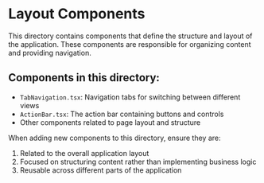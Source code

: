 # Layout Components

This directory contains components that define the structure and layout of the application. These components are responsible for organizing content and providing navigation.

## Components in this directory:

-   `TabNavigation.tsx`: Navigation tabs for switching between different views
-   `ActionBar.tsx`: The action bar containing buttons and controls
-   Other components related to page layout and structure

When adding new components to this directory, ensure they are:

1. Related to the overall application layout
2. Focused on structuring content rather than implementing business logic
3. Reusable across different parts of the application
